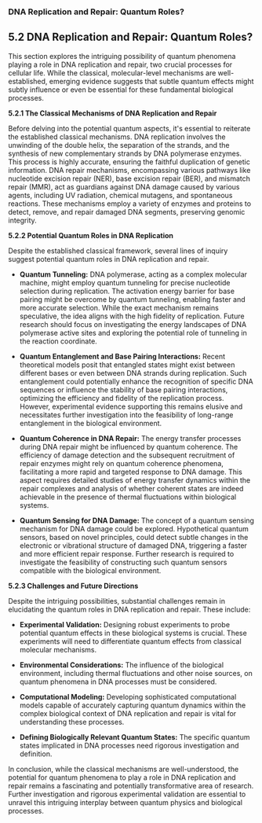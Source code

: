 ### DNA Replication and Repair: Quantum Roles?

## 5.2 DNA Replication and Repair: Quantum Roles?

This section explores the intriguing possibility of quantum phenomena playing a role in DNA replication and repair, two crucial processes for cellular life.  While the classical, molecular-level mechanisms are well-established, emerging evidence suggests that subtle quantum effects might subtly influence or even be essential for these fundamental biological processes.

**5.2.1 The Classical Mechanisms of DNA Replication and Repair**

Before delving into the potential quantum aspects, it's essential to reiterate the established classical mechanisms. DNA replication involves the unwinding of the double helix, the separation of the strands, and the synthesis of new complementary strands by DNA polymerase enzymes.  This process is highly accurate, ensuring the faithful duplication of genetic information. DNA repair mechanisms, encompassing various pathways like nucleotide excision repair (NER), base excision repair (BER), and mismatch repair (MMR), act as guardians against DNA damage caused by various agents, including UV radiation, chemical mutagens, and spontaneous reactions. These mechanisms employ a variety of enzymes and proteins to detect, remove, and repair damaged DNA segments, preserving genomic integrity.

**5.2.2 Potential Quantum Roles in DNA Replication**

Despite the established classical framework, several lines of inquiry suggest potential quantum roles in DNA replication and repair.

* **Quantum Tunneling:**  DNA polymerase, acting as a complex molecular machine, might employ quantum tunneling for precise nucleotide selection during replication. The activation energy barrier for base pairing might be overcome by quantum tunneling, enabling faster and more accurate selection. While the exact mechanism remains speculative, the idea aligns with the high fidelity of replication.  Future research should focus on investigating the energy landscapes of DNA polymerase active sites and exploring the potential role of tunneling in the reaction coordinate.

* **Quantum Entanglement and Base Pairing Interactions:** Recent theoretical models posit that entangled states might exist between different bases or even between DNA strands during replication. Such entanglement could potentially enhance the recognition of specific DNA sequences or influence the stability of base pairing interactions, optimizing the efficiency and fidelity of the replication process. However, experimental evidence supporting this remains elusive and necessitates further investigation into the feasibility of long-range entanglement in the biological environment.

* **Quantum Coherence in DNA Repair:** The energy transfer processes during DNA repair might be influenced by quantum coherence. The efficiency of damage detection and the subsequent recruitment of repair enzymes might rely on quantum coherence phenomena, facilitating a more rapid and targeted response to DNA damage. This aspect requires detailed studies of energy transfer dynamics within the repair complexes and analysis of whether coherent states are indeed achievable in the presence of thermal fluctuations within biological systems.

* **Quantum Sensing for DNA Damage:** The concept of a quantum sensing mechanism for DNA damage could be explored.  Hypothetical quantum sensors, based on novel principles, could detect subtle changes in the electronic or vibrational structure of damaged DNA, triggering a faster and more efficient repair response. Further research is required to investigate the feasibility of constructing such quantum sensors compatible with the biological environment.


**5.2.3 Challenges and Future Directions**

Despite the intriguing possibilities, substantial challenges remain in elucidating the quantum roles in DNA replication and repair.  These include:

* **Experimental Validation:**  Designing robust experiments to probe potential quantum effects in these biological systems is crucial. These experiments will need to differentiate quantum effects from classical molecular mechanisms.

* **Environmental Considerations:** The influence of the biological environment, including thermal fluctuations and other noise sources, on quantum phenomena in DNA processes must be considered.

* **Computational Modeling:** Developing sophisticated computational models capable of accurately capturing quantum dynamics within the complex biological context of DNA replication and repair is vital for understanding these processes.

* **Defining Biologically Relevant Quantum States:** The specific quantum states implicated in DNA processes need rigorous investigation and definition.


In conclusion, while the classical mechanisms are well-understood, the potential for quantum phenomena to play a role in DNA replication and repair remains a fascinating and potentially transformative area of research.  Further investigation and rigorous experimental validation are essential to unravel this intriguing interplay between quantum physics and biological processes.